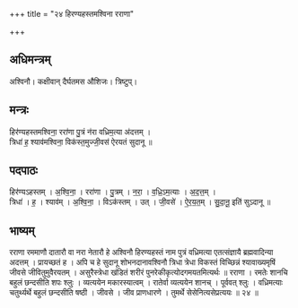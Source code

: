 +++
title = "२४ हिरण्यहस्तमश्विना रराणा"

+++
## अधिमन्त्रम्
अश्विनौ। कक्षीवान् दैर्घतमस औशिजः। त्रिष्टुप्।

## मन्त्रः
हिर॑ण्यहस्तमश्विना॒ ररा॑णा पु॒त्रं न॑रा वध्रिम॒त्या अ॑दत्तम् ।  
त्रिधा॑ ह॒ श्याव॑मश्विना॒ विक॑स्त॒मुज्जी॒वस॑ ऐरयतं सुदानू ॥

## पदपाठः
हिर॑ण्यऽहस्तम् । अ॒श्वि॒ना॒ । ररा॑णा । पु॒त्रम् । न॒रा॒ । व॒ध्रि॒ऽम॒त्याः । अ॒द॒त्त॒म् ।  
त्रिधा॑ । ह॒ । श्याव॑म् । अ॒श्वि॒ना॒ । विऽक॑स्तम् । उत् । जी॒वसे॑ । ऐ॒र॒य॒त॒म् । सु॒दा॒नू॒ इति॑ सुऽदानू ॥

## भाष्यम्
रराणा रममाणौ दातारौ वा नरा नेतारौ हे अश्विनौ हिरण्यहस्तं नाम पुत्रं वध्रिमत्या एतत्संज्ञायै ब्रह्मवादिन्या अदत्तम् । प्रायच्छतं ह । अपि च हे सुदानू शोभनदानावश्विनौ त्रिधा त्रेधा विकस्तं विच्छिन्नं श्यावाख्यमृषिं जीवसे जीवितुमुवैरयतम् । असुरैस्त्रेधा खंडितं शरीरं पुनरेकीकृत्योदगमयतमित्यर्थः ॥ रराणा । रमतेः शानचि बहुलं छन्दसीति शपः श्लुः । व्यत्ययेन मकारस्यात्वम् । रातेर्वा व्यत्ययेन शानच् । पूर्ववत् श्लुः । वध्रिमत्याः चतुर्थ्यर्थे बहुलं छन्दसीति षष्ठी । जीवसे । जीव प्राणधारणे । तुमर्थे सेसेनित्यसेप्रत्ययः ॥ २४ ॥